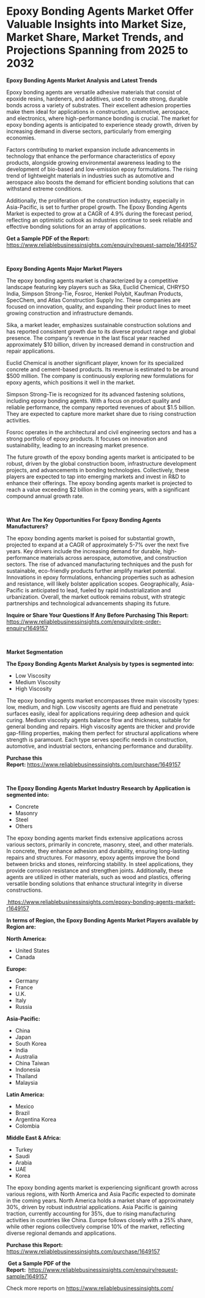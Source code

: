 <p><h1>Epoxy Bonding Agents Market Offer Valuable Insights into Market Size, Market Share, Market Trends, and Projections Spanning from 2025 to 2032</h1></p><p><strong>Epoxy Bonding Agents Market Analysis and Latest Trends</strong></p>
<p><p>Epoxy bonding agents are versatile adhesive materials that consist of epoxide resins, hardeners, and additives, used to create strong, durable bonds across a variety of substrates. Their excellent adhesion properties make them ideal for applications in construction, automotive, aerospace, and electronics, where high-performance bonding is crucial. The market for epoxy bonding agents is anticipated to experience steady growth, driven by increasing demand in diverse sectors, particularly from emerging economies.</p><p>Factors contributing to market expansion include advancements in technology that enhance the performance characteristics of epoxy products, alongside growing environmental awareness leading to the development of bio-based and low-emission epoxy formulations. The rising trend of lightweight materials in industries such as automotive and aerospace also boosts the demand for efficient bonding solutions that can withstand extreme conditions. </p><p>Additionally, the proliferation of the construction industry, especially in Asia-Pacific, is set to further propel growth. The Epoxy Bonding Agents Market is expected to grow at a CAGR of 4.9% during the forecast period, reflecting an optimistic outlook as industries continue to seek reliable and effective bonding solutions for an array of applications.</p></p>
<p><strong>Get a Sample PDF of the Report:&nbsp;</strong> <a href="https://www.reliablebusinessinsights.com/enquiry/request-sample/1649157?utm_campaign=2440&utm_medium=2&utm_source=Github&utm_content=ia&utm_term=01042025&utm_id=epoxy-bonding-agents">https://www.reliablebusinessinsights.com/enquiry/request-sample/1649157</a></p>
<p>&nbsp;</p>
<p><strong>Epoxy Bonding Agents Major Market Players</strong></p>
<p><p>The epoxy bonding agents market is characterized by a competitive landscape featuring key players such as Sika, Euclid Chemical, CHRYSO India, Simpson Strong-Tie, Fosroc, Henkel Polybit, Kaufman Products, SpecChem, and Atlas Construction Supply Inc. These companies are focused on innovation, quality, and expanding their product lines to meet growing construction and infrastructure demands.</p><p>Sika, a market leader, emphasizes sustainable construction solutions and has reported consistent growth due to its diverse product range and global presence. The company's revenue in the last fiscal year reached approximately $10 billion, driven by increased demand in construction and repair applications.</p><p>Euclid Chemical is another significant player, known for its specialized concrete and cement-based products. Its revenue is estimated to be around $500 million. The company is continuously exploring new formulations for epoxy agents, which positions it well in the market.</p><p>Simpson Strong-Tie is recognized for its advanced fastening solutions, including epoxy bonding agents. With a focus on product quality and reliable performance, the company reported revenues of about $1.5 billion. They are expected to capture more market share due to rising construction activities.</p><p>Fosroc operates in the architectural and civil engineering sectors and has a strong portfolio of epoxy products. It focuses on innovation and sustainability, leading to an increasing market presence.</p><p>The future growth of the epoxy bonding agents market is anticipated to be robust, driven by the global construction boom, infrastructure development projects, and advancements in bonding technologies. Collectively, these players are expected to tap into emerging markets and invest in R&D to enhance their offerings. The epoxy bonding agents market is projected to reach a value exceeding $2 billion in the coming years, with a significant compound annual growth rate.</p></p>
<p>&nbsp;</p>
<p><strong>What Are The Key Opportunities For Epoxy Bonding Agents Manufacturers?</strong></p>
<p><p>The epoxy bonding agents market is poised for substantial growth, projected to expand at a CAGR of approximately 5-7% over the next five years. Key drivers include the increasing demand for durable, high-performance materials across aerospace, automotive, and construction sectors. The rise of advanced manufacturing techniques and the push for sustainable, eco-friendly products further amplify market potential. Innovations in epoxy formulations, enhancing properties such as adhesion and resistance, will likely bolster application scopes. Geographically, Asia-Pacific is anticipated to lead, fueled by rapid industrialization and urbanization. Overall, the market outlook remains robust, with strategic partnerships and technological advancements shaping its future.</p></p>
<p><strong>Inquire or Share Your Questions If Any Before Purchasing This Report:</strong> <a href="https://www.reliablebusinessinsights.com/enquiry/pre-order-enquiry/1649157?utm_campaign=2440&utm_medium=2&utm_source=Github&utm_content=ia&utm_term=01042025&utm_id=epoxy-bonding-agents">https://www.reliablebusinessinsights.com/enquiry/pre-order-enquiry/1649157</a></p>
<p>&nbsp;</p>
<p><strong>Market Segmentation</strong></p>
<p><strong>The Epoxy Bonding Agents Market Analysis by types is segmented into:</strong></p>
<p><ul><li>Low Viscosity</li><li>Medium Viscosity</li><li>High Viscosity</li></ul></p>
<p><p>The epoxy bonding agents market encompasses three main viscosity types: low, medium, and high. Low viscosity agents are fluid and penetrate surfaces easily, ideal for applications requiring deep adhesion and quick curing. Medium viscosity agents balance flow and thickness, suitable for general bonding and repairs. High viscosity agents are thicker and provide gap-filling properties, making them perfect for structural applications where strength is paramount. Each type serves specific needs in construction, automotive, and industrial sectors, enhancing performance and durability.</p></p>
<p><strong>Purchase this Report:&nbsp;</strong><a href="https://www.reliablebusinessinsights.com/purchase/1649157?utm_campaign=2440&utm_medium=2&utm_source=Github&utm_content=ia&utm_term=01042025&utm_id=epoxy-bonding-agents">https://www.reliablebusinessinsights.com/purchase/1649157</a></p>
<p>&nbsp;</p>
<p><strong>The Epoxy Bonding Agents Market Industry Research by Application is segmented into:</strong></p>
<p><ul><li>Concrete</li><li>Masonry</li><li>Steel</li><li>Others</li></ul></p>
<p><p>The epoxy bonding agents market finds extensive applications across various sectors, primarily in concrete, masonry, steel, and other materials. In concrete, they enhance adhesion and durability, ensuring long-lasting repairs and structures. For masonry, epoxy agents improve the bond between bricks and stones, reinforcing stability. In steel applications, they provide corrosion resistance and strengthen joints. Additionally, these agents are utilized in other materials, such as wood and plastics, offering versatile bonding solutions that enhance structural integrity in diverse constructions.</p></p>
<p><a href="https://www.reliablebusinessinsights.com/epoxy-bonding-agents-market-r1649157?utm_campaign=2440&utm_medium=2&utm_source=Github&utm_content=ia&utm_term=01042025&utm_id=epoxy-bonding-agents">&nbsp;https://www.reliablebusinessinsights.com/epoxy-bonding-agents-market-r1649157</a></p>
<p><strong>In terms of Region, the Epoxy Bonding Agents Market Players available by Region are:</strong></p>
<p>
    <p> <strong> North America: </strong>
        <ul>
            <li>United States</li>
            <li>Canada</li>
        </ul>
        </p> 
    <p> <strong> Europe: </strong>
        <ul>
            <li>Germany</li>
            <li>France</li>
            <li>U.K.</li>
            <li>Italy</li>
            <li>Russia</li>
        </ul>
        </p> 
    <p> <strong> Asia-Pacific: </strong>
        <ul>
            <li>China</li>
            <li>Japan</li>
            <li>South Korea</li>
            <li>India</li>
            <li>Australia</li>
            <li>China Taiwan</li>
            <li>Indonesia</li>
            <li>Thailand</li>
            <li>Malaysia</li>
        </ul>
        </p> 
    <p> <strong> Latin America: </strong>
        <ul>
            <li>Mexico</li>
            <li>Brazil</li>
            <li>Argentina Korea</li>
            <li>Colombia</li>
        </ul>
        </p> 
    <p> <strong> Middle East & Africa: </strong>
        <ul>
            <li>Turkey</li>
            <li>Saudi</li>
            <li>Arabia</li>
            <li>UAE</li>
            <li>Korea</li>
        </ul>
    </p>
    </p>
<p><p>The epoxy bonding agents market is experiencing significant growth across various regions, with North America and Asia Pacific expected to dominate in the coming years. North America holds a market share of approximately 30%, driven by robust industrial applications. Asia Pacific is gaining traction, currently accounting for 35%, due to rising manufacturing activities in countries like China. Europe follows closely with a 25% share, while other regions collectively comprise 10% of the market, reflecting diverse regional demands and applications.</p></p>
<p><strong>Purchase this Report: </strong><a href="https://www.reliablebusinessinsights.com/purchase/1649157?utm_campaign=2440&utm_medium=2&utm_source=Github&utm_content=ia&utm_term=01042025&utm_id=epoxy-bonding-agents">https://www.reliablebusinessinsights.com/purchase/1649157</a></p>
<p>&nbsp;<strong>Get a Sample PDF of the Report:&nbsp;&nbsp;</strong><a href="https://www.reliablebusinessinsights.com/enquiry/request-sample/1649157?utm_campaign=2440&utm_medium=2&utm_source=Github&utm_content=ia&utm_term=01042025&utm_id=epoxy-bonding-agents">https://www.reliablebusinessinsights.com/enquiry/request-sample/1649157</a></p>
<p><strong></strong></p>
<p>Check more reports on <a href="https://www.reliablebusinessinsights.com/?utm_campaign=2440&utm_medium=2&utm_source=Github&utm_content=ia&utm_term=01042025&utm_id=epoxy-bonding-agents">https://www.reliablebusinessinsights.com/</a></p>